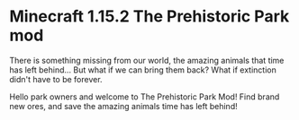 # Minecraft 1.15.2 The Prehistoric Park mod

There is something missing from our world, the amazing animals that time has left behind...
But what if we can bring them back? What if extinction didn't have to be forever.

Hello park owners and welcome to The Prehistoric Park Mod! Find brand new ores, and save the amazing animals time has left behind!
